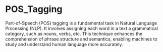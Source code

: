 # POS_Tagging
Part-of-Speech (POS) tagging is a fundamental task in Natural Language Processing (NLP). It involves assigning each word in a text a grammatical category, such as nouns, verbs, etc. This technique enhances the comprehension of phrase structure and semantics, enabling machines to study and understand human language more accurately.

